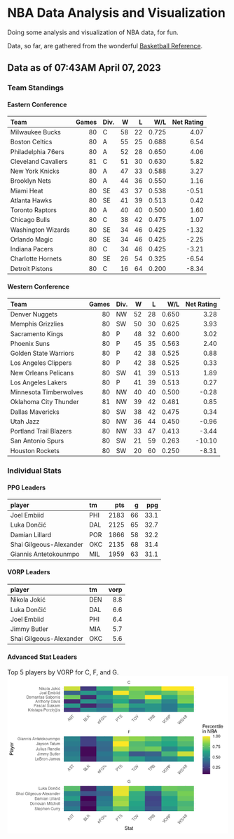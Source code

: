 # NBA Data Analysis and Visualization

Doing some analysis and visualization of NBA data, for fun.

Data, so far, are gathered from the wonderful [Basketball
Reference](https://www.basketball-reference.com/).

## Data as of 07:43AM April 07, 2023

### Team Standings

#### Eastern Conference

| Team                | Games | Div. |   W |   L |   W/L | Net Rating |
|:--------------------|------:|:-----|----:|----:|------:|-----------:|
| Milwaukee Bucks     |    80 | C    |  58 |  22 | 0.725 |       4.07 |
| Boston Celtics      |    80 | A    |  55 |  25 | 0.688 |       6.54 |
| Philadelphia 76ers  |    80 | A    |  52 |  28 | 0.650 |       4.06 |
| Cleveland Cavaliers |    81 | C    |  51 |  30 | 0.630 |       5.82 |
| New York Knicks     |    80 | A    |  47 |  33 | 0.588 |       3.27 |
| Brooklyn Nets       |    80 | A    |  44 |  36 | 0.550 |       1.16 |
| Miami Heat          |    80 | SE   |  43 |  37 | 0.538 |      -0.51 |
| Atlanta Hawks       |    80 | SE   |  41 |  39 | 0.513 |       0.42 |
| Toronto Raptors     |    80 | A    |  40 |  40 | 0.500 |       1.60 |
| Chicago Bulls       |    80 | C    |  38 |  42 | 0.475 |       1.07 |
| Washington Wizards  |    80 | SE   |  34 |  46 | 0.425 |      -1.32 |
| Orlando Magic       |    80 | SE   |  34 |  46 | 0.425 |      -2.25 |
| Indiana Pacers      |    80 | C    |  34 |  46 | 0.425 |      -3.21 |
| Charlotte Hornets   |    80 | SE   |  26 |  54 | 0.325 |      -6.54 |
| Detroit Pistons     |    80 | C    |  16 |  64 | 0.200 |      -8.34 |

#### Western Conference

| Team                   | Games | Div. |   W |   L |   W/L | Net Rating |
|:-----------------------|------:|:-----|----:|----:|------:|-----------:|
| Denver Nuggets         |    80 | NW   |  52 |  28 | 0.650 |       3.28 |
| Memphis Grizzlies      |    80 | SW   |  50 |  30 | 0.625 |       3.93 |
| Sacramento Kings       |    80 | P    |  48 |  32 | 0.600 |       3.02 |
| Phoenix Suns           |    80 | P    |  45 |  35 | 0.563 |       2.40 |
| Golden State Warriors  |    80 | P    |  42 |  38 | 0.525 |       0.88 |
| Los Angeles Clippers   |    80 | P    |  42 |  38 | 0.525 |       0.33 |
| New Orleans Pelicans   |    80 | SW   |  41 |  39 | 0.513 |       1.89 |
| Los Angeles Lakers     |    80 | P    |  41 |  39 | 0.513 |       0.27 |
| Minnesota Timberwolves |    80 | NW   |  40 |  40 | 0.500 |      -0.28 |
| Oklahoma City Thunder  |    81 | NW   |  39 |  42 | 0.481 |       0.85 |
| Dallas Mavericks       |    80 | SW   |  38 |  42 | 0.475 |       0.34 |
| Utah Jazz              |    80 | NW   |  36 |  44 | 0.450 |      -0.96 |
| Portland Trail Blazers |    80 | NW   |  33 |  47 | 0.413 |      -3.44 |
| San Antonio Spurs      |    80 | SW   |  21 |  59 | 0.263 |     -10.10 |
| Houston Rockets        |    80 | SW   |  20 |  60 | 0.250 |      -8.31 |

### Individual Stats

#### PPG Leaders

| player                  | tm  |  pts |   g |  ppg |
|:------------------------|:----|-----:|----:|-----:|
| Joel Embiid             | PHI | 2183 |  66 | 33.1 |
| Luka Dončić             | DAL | 2125 |  65 | 32.7 |
| Damian Lillard          | POR | 1866 |  58 | 32.2 |
| Shai Gilgeous-Alexander | OKC | 2135 |  68 | 31.4 |
| Giannis Antetokounmpo   | MIL | 1959 |  63 | 31.1 |

#### VORP Leaders

| player                  | tm  | vorp |
|:------------------------|:----|-----:|
| Nikola Jokić            | DEN |  8.8 |
| Luka Dončić             | DAL |  6.6 |
| Joel Embiid             | PHI |  6.4 |
| Jimmy Butler            | MIA |  5.7 |
| Shai Gilgeous-Alexander | OKC |  5.6 |

#### Advanced Stat Leaders

Top 5 players by VORP for C, F, and G.
![](README_files/figure-gfm/README-unnamed-chunk-7-1.png)<!-- -->
